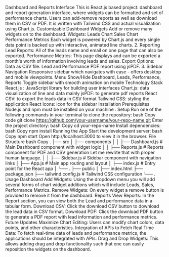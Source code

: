 Dashboard and Reports Interface
This is React.js based project: dashboard and report generation interface, where widgets can be formatted and set of performance charts. Users can add-remove reports as well as download them in CSV or PDF. It is written with Tailwind CSS and actual visualization using Chart.js.
Customizable Dashboard Widgets
Add or remove many widgets on to the dashboard.
Widgets:
Leads Chart
Sales Chart
Performance Metrics
Each widget is powered by Chart.js and every single data point is backed up with interactive, animated line charts.
2. Reporting
Lead Reports: All of the leads name and email on one page that can also be exported.
Performance Metrics: This page displays and can be exported a month's worth of information involving leads and sales.
Export Options:
Data as CSV file.
Lead and Performance PDF report using jsPDF.
3. Sidebar Navigation
Responsive sidebar which navigates with ease - offers desktop and mobile viewpoints.
Menu
Show/Hide Dashboard, Leads, Performance, Reports
Toggle sidebar with smooth animation on mobile
Technology Stack
React.js : JavaScript library for building user interfaces
Chart.js: data visualization of line and data mainly
jsPDF: to generate pdf reports
React CSV: to export the leads data in CSV format
Tailwind CSS: styling the application
React Icons: icon for the sidebar
Installation
Prerequisites
Node.js and npm must be installed on your machine .
Setup
Run one of the following commands in your terminal to clone the repository:
bash
Copy code
git clone https://github.com/your-username/your-repo-name.git
Enter the project directory:
bash
Copy
cd your-repo-name
Install dependencies:
bash
Copy
npm install
Running the App
Start the development server:
bash
Copy
npm start
Open http://localhost:3000 to view it in the browser.
File Structure
bash
Copy
.
├── src
│ ├── components
│ │ ├── Dashboard.js # Main Dashboard component with widget logic
│ │ ├── Reports.js # Reports component for PDF and CSV generation
Let me rewrite that with proper human language.
│ │ ├── Sidebar.js # Sidebar component with navigation links
│ ├── App.js # Main app routing and layout
│ ├── index.js # Entry point for the React app
│ └── .
├── public
│ ├── index.html
├── package.json
├── tailwind.config.js # Tailwind CSS configuration
└── .
Usage
Dashboard
Add Widgets: Using the dropdown menu you will add several forms of chart widget additions which will include Leads, Sales, Performance Metrics.
Remove Widgets: On every widget a remove button is provided to remove it from the dashboard.
Reports
View Reports: In the Report section, you can view both the Lead and performance data in a tabular form.
Download CSV: Click the download CSV button to download the lead data in CSV format.
Download PDF: Click the download PDF button to generate a PDF report with lead information and performance metrics.
Future Updates
Maximize Chart Editing: Users can modify chart colors, data points, and other characteristics.
Integration of APIs to Fetch Real Time Data: To fetch real-time data of leads and performance metrics, the applications should be integrated with APIs.
Drag and Drop Widgets: This allows adding drag and drop functionality such that one can easily reposition the widgets on the dashboard.
